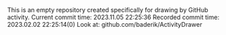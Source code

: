 This is an empty repository created specifically for drawing by GitHub activity.
Current commit time: 2023.11.05 22:25:36
Recorded commit time: 2023.02.02 22:25:14(0)
Look at: github.com/baderik/ActivityDrawer
